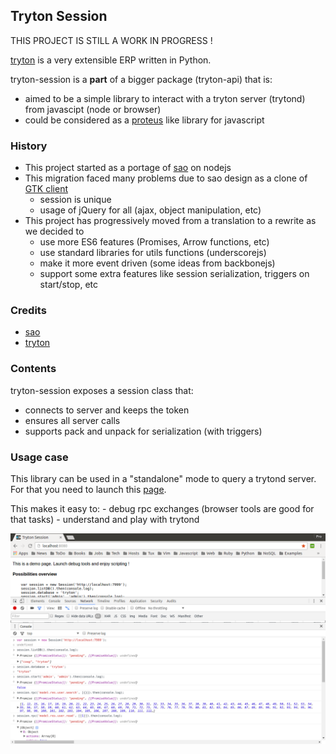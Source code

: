 ## Tryton Session

THIS PROJECT IS STILL A WORK IN PROGRESS !

[tryton](http://www.tryton.org/) is a very extensible ERP written in Python.

tryton-session is a **part** of a bigger package (tryton-api) that is:
- aimed to be a simple library to interact with a tryton server (trytond) from javascipt (node or browser)
- could be considered as a [proteus](https://github.com/tryton/proteus) like library for javascript

### History

- This project started as a portage of [sao](https://github.com/tryton/sao) on nodejs
- This migration faced many problems due to sao design as a clone of [GTK client](https://github.com/tryton/tryton)
    - session is unique
    - usage of jQuery for all (ajax, object manipulation, etc)
- This project has progressively moved from a translation to a rewrite as we decided to
    - use more ES6 features (Promises, Arrow functions, etc)
    - use standard libraries for utils functions (underscorejs)
    - make it more event driven (some ideas from backbonejs)
    - support some extra features like session serialization, triggers on start/stop, etc

### Credits

- [sao](https://github.com/tryton/sao)
- [tryton](https://github.com/tryton/tryton)

### Contents

tryton-session exposes a session class that:
- connects to server and keeps the token
- ensures all server calls
- supports pack and unpack for serialization (with triggers)

### Usage case

This library can be used in a "standalone" mode to query a trytond server.
For that you need to launch this [page](dist/index.html).

This makes it easy to:
    - debug rpc exchanges (browser tools are good for that tasks)
    - understand and play with trytond

![Browser](browser.png)
